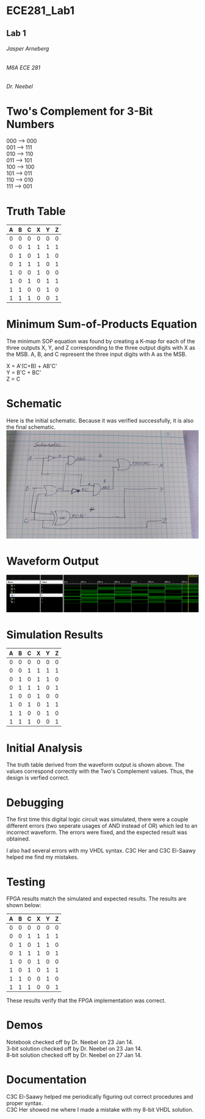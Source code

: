 ECE281_Lab1
===========

## Lab 1
###### Jasper Arneberg
###### M6A ECE 281
###### Dr. Neebel

# Two's Complement for 3-Bit Numbers
000 --> 000  
001 --> 111    
010 --> 110  
011 --> 101  
100 --> 100  
101 --> 011  
110 --> 010  
111 --> 001  

# Truth Table
| A | B | C | X | Y | Z |
| :--: | :--: | :--: | :--: | :--: | :--: |
| 0 | 0 | 0 | 0 | 0 | 0 |
| 0 | 0 | 1 | 1 | 1 | 1 |
| 0 | 1 | 0 | 1 | 1 | 0 |
| 0 | 1 | 1 | 1 | 0 | 1 |
| 1 | 0 | 0 | 1 | 0 | 0 |
| 1 | 0 | 1 | 0 | 1 | 1 |
| 1 | 1 | 0 | 0 | 1 | 0 |
| 1 | 1 | 1 | 0 | 0 | 1 |

# Minimum Sum-of-Products Equation
The minimum SOP equation was found by creating a K-map for each of the three outputs X, Y, and Z corresponding to the three output digits with X as the MSB. A, B, and C represent the three input digits with A as the MSB.

X = A'(C+B) + AB'C'  
Y = B'C + BC'  
Z = C  

# Schematic
Here is the initial schematic. Because it was verified successfully, it is also the final schematic.
![alt text](https://github.com/JasperArneberg/ECE281_Lab1/blob/master/schematic2.jpg?raw=true "Schematic")

# Waveform Output
![alt text](https://github.com/JasperArneberg/ECE281_Lab1/blob/master/waveform2.png?raw=true "ISim Screenshot")

# Simulation Results
| A | B | C | X | Y | Z |
| :--: | :--: | :--: | :--: | :--: | :--: |
| 0 | 0 | 0 | 0 | 0 | 0 |
| 0 | 0 | 1 | 1 | 1 | 1 |
| 0 | 1 | 0 | 1 | 1 | 0 |
| 0 | 1 | 1 | 1 | 0 | 1 |
| 1 | 0 | 0 | 1 | 0 | 0 |
| 1 | 0 | 1 | 0 | 1 | 1 |
| 1 | 1 | 0 | 0 | 1 | 0 |
| 1 | 1 | 1 | 0 | 0 | 1 |

# Initial Analysis
The truth table derived from the waveform output is shown above. The values correspond correctly with the Two's Complement values. Thus, the design is verfied correct.

# Debugging
The first time this digital logic circuit was simulated, there were a couple different errors (two seperate usages of AND instead of OR) which led to an incorrect waveform. The errors were fixed, and the expected result was obtained.

I also had several errors with my VHDL syntax. C3C Her and C3C El-Saawy helped me find my mistakes.

# Testing

FPGA results match the simulated and expected results. The results are shown below:

| A | B | C | X | Y | Z |
| :--: | :--: | :--: | :--: | :--: | :--: |
| 0 | 0 | 0 | 0 | 0 | 0 |
| 0 | 0 | 1 | 1 | 1 | 1 |
| 0 | 1 | 0 | 1 | 1 | 0 |
| 0 | 1 | 1 | 1 | 0 | 1 |
| 1 | 0 | 0 | 1 | 0 | 0 |
| 1 | 0 | 1 | 0 | 1 | 1 |
| 1 | 1 | 0 | 0 | 1 | 0 |
| 1 | 1 | 1 | 0 | 0 | 1 |

These results verify that the FPGA implementation was correct.

# Demos
Notebook checked off by Dr. Neebel on 23 Jan 14.  
3-bit solution checked off by Dr. Neebel on 23 Jan 14.  
8-bit solution checked off by Dr. Neebel on 27 Jan 14.  

# Documentation
C3C El-Saawy helped me periodically figuring out correct procedures and proper syntax.  
C3C Her showed me where I made a mistake with my 8-bit VHDL solution.  
